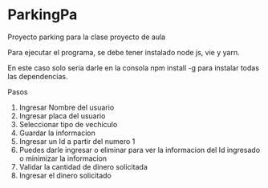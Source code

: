 # ParkingPa
Proyecto parking para la clase proyecto de aula

Para ejecutar el programa, se debe tener instalado node js, vie y yarn.

En este caso solo seria darle en la consola npm install -g para instalar todas las dependencias.

Pasos

1. Ingresar Nombre del usuario
2. Ingresar placa del usuario
3. Seleccionar tipo de vechiculo
4. Guardar la informacion
5. Ingresar un Id a partir del numero 1
6. Puedes darle ingresar o eliminar para ver la informacion del Id ingresado o minimizar la informacion
7. Validar la cantidad de dinero solicitada
8. Ingresar el dinero solicitado
